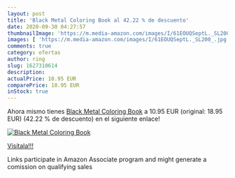 ```yaml
---
layout: post
title: 'Black Metal Coloring Book al 42.22 % de descuento'
date: 2020-09-30 04:27:57
thumbnailImage: 'https://m.media-amazon.com/images/I/61EOUQSeptL._SL200_.jpg'
images: [ 'https://m.media-amazon.com/images/I/61EOUQSeptL._SL200_.jpg' ]
comments: true
category: ofertas
author: ring
slug: 1627310614
description:
actualPrice: 10.95 EUR
comparePrice: 18.95 EUR
inStock: true
---
```


Ahora mismo tienes [Black Metal Coloring Book](https://www.amazon.it/dp/1627310614/?tag=tolees00-21) a 10.95 EUR (original: 18.95 EUR) (42.22 %  de descuento) en el siguiente enlace!

[![Black Metal Coloring Book](https://m.media-amazon.com/images/I/61EOUQSeptL._SL200_.jpg)](https://www.amazon.it/dp/1627310614/?tag=tolees00-21)

[Visítala!!!](https://www.amazon.it/dp/1627310614/?tag=tolees00-21)

Links participate in Amazon Associate program and might generate a comission on qualifying sales
